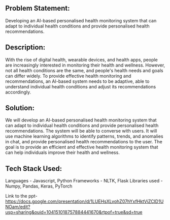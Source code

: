 <h2>Problem Statement:</h2>
Developing an AI-based personalised health monitoring system that can adapt to individual health conditions and provide personalised health recommendations.

<h2>Description:</h2> 
With the rise of digital health, wearable devices, and health apps, people are increasingly interested in monitoring their health and wellness. However, not all health conditions are the same, and people's health needs and goals can differ widely. To provide effective health monitoring and recommendations, an AI-based system needs to be adaptive, able to understand individual health conditions and adjust its recommendations accordingly.

<h2>Solution:</h2>
We will develop an AI-based personalised health monitoring system that can adapt to individual health conditions and provide personalised health recommendations. The system will be able to converse with users. It will use machine learning algorithms to identify patterns, trends, and anomalies in chat, and provide personalised health recommendations to the user. The goal is to provide an efficient and effective health monitoring system that can help individuals improve their health and wellness.
<h2>
Tech Stack Used:</h2>
Languages - Javascript, Python
Frameworks - NLTK, Flask 
Libraries used - Numpy, Pandas, Keras, PyTorch

Link to the ppt- https://docs.google.com/presentation/d/1LUEHsXLvohZ07hYxfHktViZCID1UNOam/edit?usp=sharing&ouid=104151018757884441670&rtpof=true&sd=true
